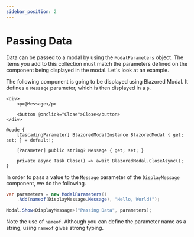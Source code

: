 ```yaml
---
sidebar_position: 2
---
```


# Passing Data
Data can be passed to a modal by using the `ModalParameters` object. The items you add to this collection must match the parameters defined on the component being displayed in the modal. Let's look at an example.

The following component is going to be displayed using Blazored Modal. It defines a `Message` parameter, which is then displayed in a `p`.

```razor title="DisplayMessage.razor"
<div>
    <p>@Message</p>

    <button @onclick="Close">Close</button>
</div>

@code {
    [CascadingParameter] BlazoredModalInstance BlazoredModal { get; set; } = default!;

    [Parameter] public string? Message { get; set; }

    private async Task Close() => await BlazoredModal.CloseAsync();
}
```

In order to pass a value to the `Message` parameter of the `DisplayMessage` component, we do the following.

```csharp
var parameters = new ModalParameters()
    .Add(nameof(DisplayMessage.Message), "Hello, World!");

Modal.Show<DisplayMessage>("Passing Data", parameters);
```

Note the use of `nameof`. Although you can define the parameter name as a string, using `nameof` gives strong typing.
